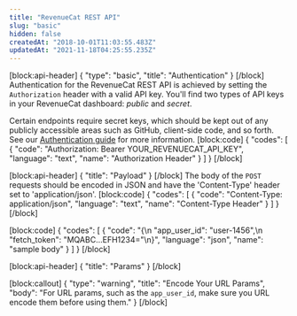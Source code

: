 ```yaml
---
title: "RevenueCat REST API"
slug: "basic"
hidden: false
createdAt: "2018-10-01T11:03:55.483Z"
updatedAt: "2021-11-18T04:25:55.235Z"
---
```

[block:api-header]
{
  "type": "basic",
  "title": "Authentication"
}
[/block]
Authentication for the RevenueCat REST API is achieved by setting the `Authorization` header with a valid API key. You'll find two types of API keys in your RevenueCat dashboard: *public* and *secret*.

Certain endpoints require secret keys, which should be kept out of any publicly accessible areas such as GitHub, client-side code, and so forth. See our [Authentication guide](doc:authentication) for more information.
[block:code]
{
  "codes": [
    {
      "code": "Authorization: Bearer YOUR_REVENUECAT_API_KEY",
      "language": "text",
      "name": "Authorization Header"
    }
  ]
}
[/block]

[block:api-header]
{
  "title": "Payload"
}
[/block]
The body of the `POST` requests should be encoded in JSON and have the 'Content-Type' header set to 'application/json'.
[block:code]
{
  "codes": [
    {
      "code": "Content-Type: application/json",
      "language": "text",
      "name": "Content-Type Header"
    }
  ]
}
[/block]

[block:code]
{
  "codes": [
    {
      "code": "{\n  \"app_user_id\": \"user-1456\",\n  \"fetch_token\": \"MQABC...EFH1234=\"\n}",
      "language": "json",
      "name": "sample body"
    }
  ]
}
[/block]

[block:api-header]
{
  "title": "Params"
}
[/block]

[block:callout]
{
  "type": "warning",
  "title": "Encode Your URL Params",
  "body": "For URL params, such as the `app_user_id`, make sure you URL encode them before using them."
}
[/block]